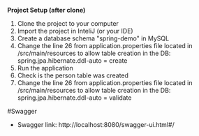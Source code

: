 **Project Setup (after clone)**

1. Clone the project to your computer
2. Import the project in InteliJ (or your IDE)
3. Create a database schema "spring-demo" in MySQL 
4. Change the line 26 from application.properties file located in /src/main/resources to allow table creation in the DB: spring.jpa.hibernate.ddl-auto = create
5. Run the application
6. Check is the person table was created
7. Change the line 26 from application.properties file located in /src/main/resources to allow table creation in the DB: spring.jpa.hibernate.ddl-auto = validate


#Swagger
- Swagger link: http://localhost:8080/swagger-ui.html#/